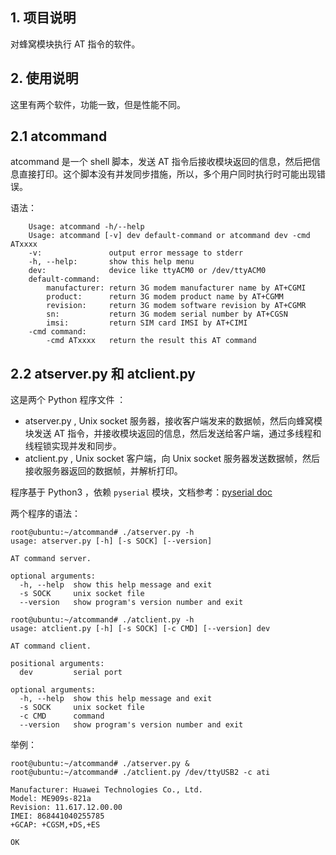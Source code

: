 ## 1. 项目说明

对蜂窝模块执行 AT 指令的软件。

## 2. 使用说明

这里有两个软件，功能一致，但是性能不同。

## 2.1 atcommand 

atcommand 是一个 shell 脚本，发送 AT 指令后接收模块返回的信息，然后把信息直接打印。这个脚本没有并发同步措施，所以，多个用户同时执行时可能出现错误。

语法：

```
    Usage: atcommand -h/--help
    Usage: atcommand [-v] dev default-command or atcommand dev -cmd ATxxxx
    -v:               output error message to stderr
    -h, --help:       show this help menu
    dev:              device like ttyACM0 or /dev/ttyACM0
    default-command:
        manufacturer: return 3G modem manufacturer name by AT+CGMI
        product:      return 3G modem product name by AT+CGMM
        revision:     return 3G modem software revision by AT+CGMR
        sn:           return 3G modem serial number by AT+CGSN
        imsi:         return SIM card IMSI by AT+CIMI
    -cmd command:
        -cmd ATxxxx   return the result this AT command
```

## 2.2 atserver.py 和 atclient.py

这是两个 Python 程序文件 ：

* atserver.py , Unix socket 服务器，接收客户端发来的数据帧，然后向蜂窝模块发送 AT 指令，并接收模块返回的信息，然后发送给客户端，通过多线程和线程锁实现并发和同步。
* atclient.py , Unix socket 客户端，向 Unix socket 服务器发送数据帧，然后接收服务器返回的数据帧，并解析打印。

程序基于 Python3 ，依赖 `pyserial` 模块，文档参考：[pyserial doc](https://pyserial.readthedocs.io/en/latest/shortintro.html)

两个程序的语法：

```
root@ubuntu:~/atcommand# ./atserver.py -h
usage: atserver.py [-h] [-s SOCK] [--version]

AT command server.

optional arguments:
  -h, --help  show this help message and exit
  -s SOCK     unix socket file
  --version   show program's version number and exit

root@ubuntu:~/atcommand# ./atclient.py -h
usage: atclient.py [-h] [-s SOCK] [-c CMD] [--version] dev

AT command client.

positional arguments:
  dev         serial port

optional arguments:
  -h, --help  show this help message and exit
  -s SOCK     unix socket file
  -c CMD      command
  --version   show program's version number and exit
```

举例：

```
root@ubuntu:~/atcommand# ./atserver.py &
root@ubuntu:~/atcommand# ./atclient.py /dev/ttyUSB2 -c ati

Manufacturer: Huawei Technologies Co., Ltd.
Model: ME909s-821a
Revision: 11.617.12.00.00
IMEI: 868441040255785
+GCAP: +CGSM,+DS,+ES

OK
```